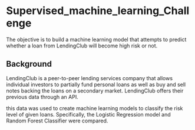 # Supervised_machine_learning_Challenge

The objective is to build a machine learning model that attempts to predict whether a loan from LendingClub will become high risk or not. 

## Background

LendingClub is a peer-to-peer lending services company that allows individual investors to partially fund personal loans as well as buy and sell notes backing the loans on a secondary market. LendingClub offers their previous data through an API.

 this data was used to create machine learning models to classify the risk level of given loans. Specifically, the Logistic Regression model and Random Forest Classifier were compared.
